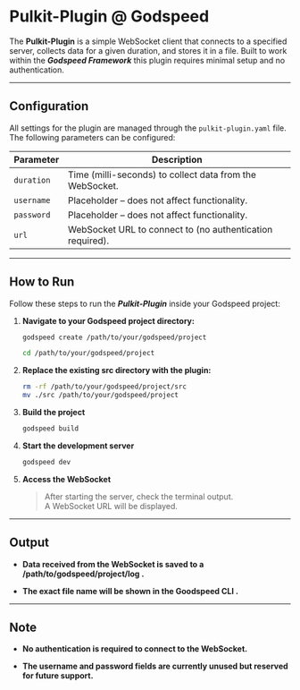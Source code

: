 #  Pulkit-Plugin @ Godspeed

The **Pulkit-Plugin** is a simple WebSocket client that connects to a specified server, collects data for a given duration, and stores it in a file. Built to work within the **_Godspeed Framework_** this plugin requires minimal setup and no authentication.

---

##  Configuration

All settings for the plugin are managed through the `pulkit-plugin.yaml` file. The following parameters can be configured:

| Parameter   | Description                                                |
|-------------|------------------------------------------------------------|
| `duration`  | Time (milli-seconds) to collect data from the WebSocket.     |
| `username`  | Placeholder – does not affect functionality.              |
| `password`  | Placeholder – does not affect functionality.              |
| `url`       | WebSocket URL to connect to (no authentication required). |

---

##  How to Run

Follow these steps to run the **_Pulkit-Plugin_** inside your Godspeed project:

1. **Navigate to your Godspeed project directory:**
   ```bash
   godspeed create /path/to/your/godspeed/project
   ```
   ```bash
   cd /path/to/your/godspeed/project
   ```
2. **Replace the existing src directory with the plugin:**
   ```bash
   rm -rf /path/to/your/godspeed/project/src
   mv ./src /path/to/your/godspeed/project
   ```
3. **Build the project**
    ```bash
    godspeed build
    ```
4. **Start the development server**
    ```bash
    godspeed dev
    ```
5. **Access the WebSocket**
    > After starting the server, check the terminal output.  
    > A WebSocket URL will be displayed.

---
## Output
* __Data received from the WebSocket is saved to a /path/to/godspeed/project/log .__  

* __The exact file name will be shown in the Goodspeed CLI .__

---
## Note

* __No authentication is required to connect to the WebSocket.__

* __The username and password fields are currently unused but reserved for future support.__
